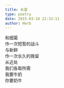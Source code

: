 ```yaml
---  
title: 长富  
type: poetry  
date: 2015-03-18 22:33:11  
author: Herb    
---  
```

和细菌  
作一次短暂的战斗  
与新鲜  
作一次长久的挽留  
从近处  
我们各取所需  
我要牛奶  
你要奶牛